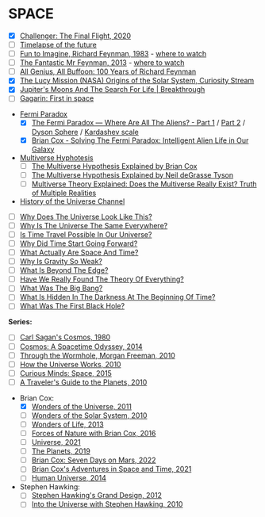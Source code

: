 # SPACE
- [x] [Challenger: The Final Flight, 2020](https://www.netflix.com/nl-en/title/81012137)
- [ ] [Timelapse of the future](https://www.youtube.com/watch?v=uD4izuDMUQA)
- [ ] [Fun to Imagine, Richard Feynman, 1983](https://www.imdb.com/title/tt1118155/?ref_=tt_sims_tt_t_3) - [where to watch](https://www.youtube.com/watch?v=P1ww1IXRfTA)
- [ ] [The Fantastic Mr Feynman, 2013](https://www.imdb.com/title/tt5182420/?ref_=tt_sims_tt_t_3) - [where to watch](https://www.youtube.com/watch?v=H9fjhQMsDW4)
- [ ] [All Genius, All Buffoon: 100 Years of Richard Feynman](https://www.youtube.com/watch?v=A8pBn8S_JPAa)
- [x] [The Lucy Mission (NASA) Origins of the Solar System, Curiosity Stream](https://curiositystream.com/video/6652)
- [x] [Jupiter's Moons And The Search For Life | Breakthrough](https://www.youtube.com/watch?v=6uEwKVVEyGg)
- [ ] [Gagarin: First in space](https://www.imdb.com/title/tt2856930/)
- [Fermi Paradox](https://en.wikipedia.org/wiki/Fermi_paradox)
   - [x] [The Fermi Paradox — Where Are All The Aliens? - Part 1](https://www.youtube.com/watch?v=sNhhvQGsMEc) / [Part 2](https://www.youtube.com/watch?v=1fQkVqno-uI) / [Dyson Sphere](https://en.wikipedia.org/wiki/Dyson_sphere) / [Kardashev scale](https://en.wikipedia.org/wiki/Kardashev_scale)
   - [x] [Brian Cox - Solving The Fermi Paradox: Intelligent Alien Life in Our Galaxy](https://www.youtube.com/watch?v=KNQuGF03Ve4)
- [Multiverse Hyphotesis](https://en.wikipedia.org/wiki/Multiverse)
   - [ ] [The Multiverse Hypothesis Explained by Brian Cox](https://www.youtube.com/watch?v=D_VrMvTNvX0)
   - [ ] [The Multiverse Hypothesis Explained by Neil deGrasse Tyson](https://www.youtube.com/watch?v=h6OoaNPSZeM)
   - [ ] [Multiverse Theory Explained: Does the Multiverse Really Exist? Truth of Multiple Realities](https://www.youtube.com/watch?v=TLGcmDbleWQ)
- [History of the Universe Channel](https://www.youtube.com/@HistoryoftheUniverse)
- [ ] [Why Does The Universe Look Like This?](https://www.youtube.com/watch?v=iDqQ9qgTWmg)
- [ ] [Why Is The Universe The Same Everywhere?](https://www.youtube.com/watch?v=5JM9RJFMHgc)
- [ ] [Is Time Travel Possible In Our Universe?](https://www.youtube.com/watch?v=JXZpac6TREw)
- [ ] [Why Did Time Start Going Forward?](https://www.youtube.com/watch?v=x9m0sz2sUfU)
- [ ] [What Actually Are Space And Time?](https://www.youtube.com/watch?v=yPVQtvbiS4Y)
- [ ] [Why Is Gravity So Weak?](https://www.youtube.com/watch?v=4IxuXuLbMoQ)
- [ ] [What Is Beyond The Edge?](https://www.youtube.com/watch?v=_IkaetPoBZM)
- [ ] [Have We Really Found The Theory Of Everything?](https://www.youtube.com/watch?v=E4CsY5B3BoI)
- [ ] [What Was The Big Bang?](https://www.youtube.com/watch?v=XSCrSkK2HcQ)
- [ ] [What Is Hidden In The Darkness At The Beginning Of Time?](https://www.youtube.com/watch?v=o6wgOd8ghRY)
- [ ] [What Was The First Black Hole?](https://www.youtube.com/watch?v=HWVnmJpEPjk)

**Series:**
- [ ] [Carl Sagan's Cosmos, 1980](https://www.imdb.com/title/tt0081846/?ref_=tt_sims_tt_i_5) 
- [ ] [Cosmos: A Spacetime Odyssey, 2014](https://www.imdb.com/title/tt2395695/?ref_=tt_sims_tt_i_7)
- [ ] [Through the Wormhole, Morgan Freeman, 2010](https://www.imdb.com/title/tt1513168/?ref_=tt_sims_tt_i_2)
- [ ] [How the Universe Works, 2010](https://www.imdb.com/title/tt1832668/?ref_=tt_sims_tt_i_1)
- [ ] [Curious Minds: Space, 2015](https://www.imdb.com/title/tt6951516/)
- [ ] [A Traveler's Guide to the Planets, 2010](https://www.imdb.com/title/tt1616205/)
- Brian Cox:
   - [x] [Wonders of the Universe, 2011](https://www.imdb.com/title/tt1854226/?ref_=tt_sims_tt_i_1)
   - [ ] [Wonders of the Solar System, 2010](https://www.imdb.com/title/tt1611787/?ref_=tt_sims_tt_i_2)
   - [ ] [Wonders of Life, 2013](https://www.imdb.com/title/tt2699374/?ref_=tt_sims_tt_i_3)
   - [ ] [Forces of Nature with Brian Cox, 2016](https://www.imdb.com/title/tt5907228/?ref_=tt_sims_tt_i_4)
   - [ ] [Universe, 2021](https://www.imdb.com/title/tt15757074/?ref_=tt_sims_tt_i_7)
   - [ ] [The Planets, 2019](https://www.imdb.com/title/tt10394800/?ref_=tt_sims_tt_i_1)
   - [ ] [Brian Cox: Seven Days on Mars, 2022](https://www.imdb.com/title/tt19857396/?ref_=tt_sims_tt_i_2)
   - [ ] [Brian Cox's Adventures in Space and Time, 2021](https://www.imdb.com/title/tt14716416/)
   - [ ] [Human Universe, 2014](https://www.imdb.com/title/tt4162128/?ref_=tt_sims_tt_i_6)
- Stephen Hawking:
   - [ ] [Stephen Hawking's Grand Design, 2012](https://www.imdb.com/title/tt2203380/?ref_=tt_tpks_tt_i_1_pd_tp1_pbr_ic)
   - [ ] [Into the Universe with Stephen Hawking, 2010](https://www.imdb.com/title/tt1655078/?ref_=tt_sims_tt_i_1)
